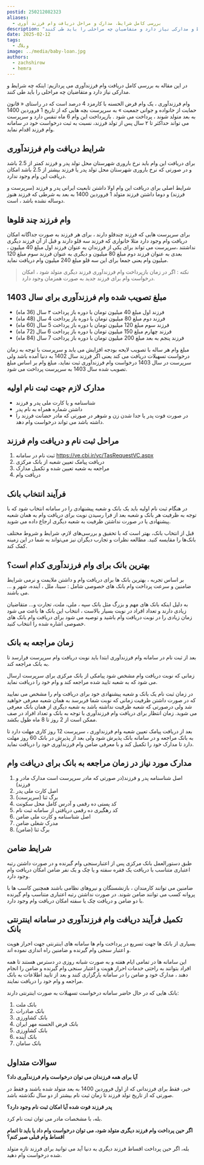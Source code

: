 ```yaml
---
postid: 250212082323
aliases:
  - بررسی کامل شرایط، مدارک و مراحل دریافت وام فرزند آوری
description: "در این مقاله به بررسی کامل دریافت وام فرزندآوری می پردازیم: اینکه چه شرایط و مدارکی نیاز دارد و متقاضیان چه مراحلی را باید طی کنند."
date: 2025-02-12
tags:
  - وبلاگ
image: ../media/baby-loan.jpg
authors:
  - zachshirow
  - hemra
---
```



در این مقاله به بررسی کامل دریافت وام فرزندآوری می پردازیم: اینکه چه شرایط و مدارکی نیاز دارد و متقاضیان چه مراحلی را باید طی کنند. 

وام فرزندآوری ، یک وام قرض الحسنه با کارمزد 4 درصد است که در راستای « قانون حمایت از خانواده و جوانی جمعیت » به سرپرست بچه هایی که از تاریخ 1 فروردین 1400 به بعد متولد شوند ، پرداخت می شود .
بازپرداخت این وام 6 ماه تنفس دارد و سرپرست می تواند حداکثر تا ۲ سال پس از تولد فرزند، نسبت به ثبت درخواست خود در سامانه وام فرزند اقدام نماید.
 
## شرایط دریافت وام فرزندآوری

برای دریافت این وام باید نرخ باروری شهرستان محل تولد پدر و فرزند کمتر از 2.5 باشد و در صورتی که نرخ باروری شهرستان محل تولد پدر یا فرزند بیشتر از 2.5 باشد امکان دریافت این وام وجود ندارد.
 
شرایط اصلی برای دریافت این وام اولا داشتن تابعیت ایرانی پدر و فرزند (سرپرست و فرزند) و دوما داشتن فرزند متولد 1 فروردین 1400 به بعد به شرطی که فرزند هنوز دوساله نشده باشد ، است.

## وام فرزند چند قلوها

برای سرپرست هایی که فرزند چندقلو دارند ، برای هر فرزند به صورت جداگانه امکان دریافت وام وجود دارد مثلا خانواری که فرزند سه قلو دارند و قبل از آن فرزند دیگری نداشتند ،سرپرست می تواند برای یکی از فرزندان به عنوان فرزند اول مبلغ 40 میلیون ، بعدی به عنوان فرزند دوم مبلغ 80 میلیون و دیگری به عنوان فرزند سوم مبلغ 120 میلیون وام یعنی جمعا برای این سه قلو مبلغ 240 میلیون وام دریافت نماید.
 
 
> نکته : اگر در زمان بازپرداخت وام فرزندآوری فرزند دیگری متولد شود ، امکان درخواست وام برای فرزند جدید به صورت همزمان وجود دارد.
 
 
## مبلغ تصویب شده وام فرزندآوری برای سال 1403


- فرزند اول مبلغ 40 میلیون تومان با دوره باز پرداخت ۳ سال (36 ماه)
- فرزند دوم مبلغ 80 میلیون تومان با دوره باز پرداخت 4 سال (48 ماه)
- فرزند سوم مبلغ 120 میلیون تومان با دوره باز پرداخت 5 سال (60 ماه)
- فرزند چهارم مبلغ 150 میلیون تومان با دوره باز پرداخت 6 سال (72 ماه)
- فرزند پنجم به بعد مبلغ 200 میلیون تومان با دوره باز پرداخت 7 سال (84 ماه)
 
مبلغ وام هر ساله با تصویب لایحه بودجه افزایش می یابد و سرپرست با توجه به زمان درخواست تسهیلات دریافت می کند یعنی اگر فرزند سال 1402 به دنیا آمده باشد ولی سرپرست در سال 1403 درخواست وام فرزندآوری ثبت نماید، مبلغ وام بر اساس مبلغ تصویب شده سال 1403 به سرپرست پرداخت می شود.
 
 
## مدارک لازم جهت ثبت نام اولیه 

- شناسنامه و یا کارت ملی پدر و فرزند
- داشتن شماره همراه به نام پدر
- در صورت فوت پدر یا جدا شدن زن و شوهر در صورتی که مادر حضانت فرزند را داشته باشد می تواند درخواست وام دهد.
 

## مراحل ثبت نام و دریافت وام فرزند

1. ثبت نام  در سامانه https://ve.cbi.ir/vc/TasRequestVC.aspx
2. دریافت پیامک تعیین شعبه از بانک مرکزی
3. مراجعه به شعبه تعیین شده و تکمیل مدارک
4. دریافت وام
 
## فرآیند انتخاب بانک

در هنگام ثبت نام اولیه باید یک بانک و شعبه پیشنهادی را در سامانه انتخاب شود که با توجه به ظرفیت هر بانک و شعبه بعد از فرا رسیدن نوبت برای دریافت وام به همان شعبه پیشنهادی یا در صورت نداشتن ظرفیت به شعبه دیگری ارجاع داده می شوید.

قبل از انتخاب بانک، بهتر است که با تحقیق و بررسی‌های لازم، شرایط و شروط مختلف بانک‌ها را مقایسه کنید. مطالعه نظرات و تجارب دیگران نیز می‌تواند به شما در این زمینه کمک کند.

## بهترین بانک برای وام فرزندآوری کدام است؟

بر اساس تجربه ، بهترین بانک ها برای دریافت وام و داشتن ملایمت و نرمی شرایط ضامنین و سرعت پرداخت وام بانک های خصوصی شامل : سینا، ملل ، آینده، شهر و … می باشند.

به دلیل اینکه بانک های مهم و بزرگ مثل بانک سپه ، ملی، ملت، تجارت و… متقاضیان زیادی دارند و تعداد افراد در نوبت بسیار بالاست ، انتخاب این بانک ها باعث می شود زمان زیادی را در نوبت دریافت وام باشید و توصیه می شود برای دریافت وام بانک های خصوصی اشاره شده را انتخاب کنید.
## زمان مراجعه به بانک

بعد از ثبت نام در سامانه وام فرزندآوری ابتدا باید نوبت دریافت وام سرپرست فرارسد تا به بانک مراجعه کند.
 
زمانی که نوبت دریافت وام مشخص شود پیامکی از بانک مرکزی برای سرپرست ارسال می شود که به شعبه تایید شده مراجعه کند و وام خود را دریافت نماید.
 
در زمان ثبت نام یک بانک و شعبه پیشنهادی خود برای دریافت وام را مشخص می نمایید که در صورت داشتن ظرفیت زمانی که نوبت شما فربرسد به همان شعبه معرفی خواهید شد ولی درصورتی که شعبه ظرفیت نداشته باشد به شعبه دیگری از همان بانک معرفی می شوید. زمان انتظار برای دریافت وام فرزندآوری با توجه به بانک و تعداد افراد در صف ممکن است از 2 روز تا 8 ماه طول بکشد.
 
بعد از دریافت پیامک تعیین شعبه وام فرزنداوری ، سرپرست 12 روز کاری مهلت دارد تا به بانک مراجعه و در سامانه بانک پذیرش شود ولی بعد از پذیرش در بانک 60 روز مهلت دارد تا مدارک خود را تکمیل کند و با معرفی ضامن وام فرزندآوری خود را دریافت نماید.
 
## مدارک مورد نیاز در زمان مراجعه به بانک برای دریافت وام

1. اصل شناسنامه پدر و فرزند(در صورتی که مادر سرپرست است مدارک مادر و فرزند)
2. اصل کارت ملی پدر
3. برگ ثنا (سرپرست)
4. کد پستی ده رقمی و آدرس کامل محل سکونت
5. کد رهگیری ده رقمی دریافتی از سامانه ثبت نام
6. اصل شناسنامه و کارت ملی ضامن
7. مدرک شغلی ضامن
8. برگ ثنا (ضامن)
 
## شرایط ضامن

طبق دستورالعمل بانک مرکزی پس از اعتبارسنجی وام گیرنده و در صورت داشتن رتبه اعتباری متناسب با دریافت یک فقره سفته و یا چک و یک نفر ضامن امکان دریافت وام وجود دارد.

ضامنین می توانند کارمندان ، بازنشستگان و نیروهای نظامی باشند همچنین کاسب ها با پروانه کسب می توانند ضامن شوند. در صورت نداشتن رتبه اعتباری متناسب وام گیرنده با دو ضامن و دریافت چک یا سفته امکان دریافت وام وجود دارد. 
## تکمیل فرآیند دریافت وام فرزندآوری در سامانه اینترنتی بانک

بسیاری از بانک ها جهت تسریع در پرداخت وام ها سامانه های اینترنتی جهت احراز هویت و اعتبار سنجی وام گیرنده و ضامنین راه اندازی نموده اند.

این سامانه ها در تمامی ایام هفته و به صورت شبانه روزی در دسترس هستند تا همه افراد بتوانند به راحتی خدمات احراز هویت و اعتبار سنجی وام گیرنده و ضامن را انجام دهند ، مدارک خود و ضامن را در سامانه بارگزاری کنند و بعد از تایید اطلاعات به بانک مراجعه و وام خود را دریافت نمایند. 
 
 
بانک هایی که در حال حاضر سامانه درخواست تسهیلات به صورت اینترنتی دارند: 

1. بانک ملت
2. بانک صادرات
3. بانک کشاورزی
4. بانک قرض الحسنه مهر ایران
5. بانک کشاورزی
6. بانک آینده
7. بانک سامان

## سوالات متداول

**آیا برای همه فرزندان می توان درخواست وام فرزندآوری داد؟**

خیر، فقط برای فرزندانی که از اول فروردین 1400 به بعد متولد شده باشند و فقط در صورتی که از تاریخ تولد فرزند تا زمان ثبت نام بیشتر از دو سال نگذشته باشد.

**پدر فرزند فوت شده آیا امکان ثبت نام وجود دارد؟**

بله، با مشخصات مادر می توان ثبت نام کرد. 

**اگر حین پرداخت وام فرزند دیگری متولد شود، می توان درخواست وام داد یا باید تا اتمام اقساط وام قبلی صبر کنم؟**

بله، اگر حین پرداخت اقساط فرزند دیگری به دنیا آید می توانید برای فرزند تازه متولد شده درخواست وام دهید.

